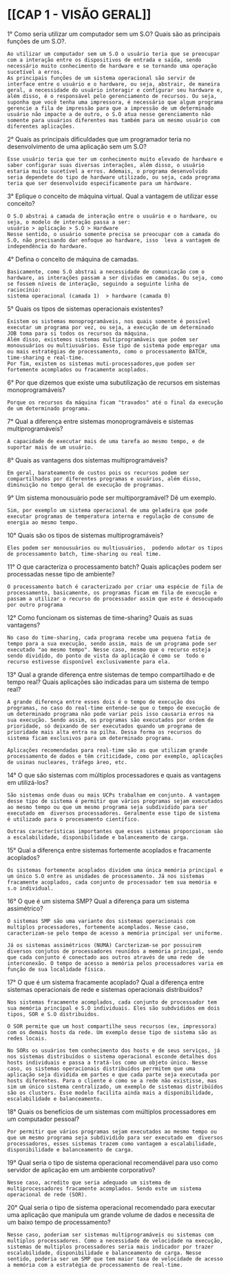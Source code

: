  # [[CAP 1 - VISÃO GERAL]]

1° Como seria utilizar um computador sem um S.O? Quais são as principais funções de um S.O?.

	Ao utilizar um computador sem um S.O o usuário teria que se preocupar com a interação entre os dispositivos de entrada e saída, sendo necessário muito conhecimento de hardware e se tornando uma operação sucetível a erros.
	As principais funções de um sistema operacional são servir de interface entre o usuário e o hardware, ou seja, abstrair, de maneira geral, a necessidade do usuário interagir e configurar seu hardware e, além disso, é o responsável pelo gerenciamento de recursos. Ou seja, suponha que você tenha uma impressora, é necessário que algum programa gerencie a fila de impressão para que a impressão de um determinado usuário não impacte a de outro, o S.O atua nesse gerenciamento não somente para usuários diferentes mas também para um mesmo usuário com diferentes aplicações.

2° Quais as principais dificuldades  que um programador teria no desenvolvimento de uma aplicação sem um S.O?

	Esse usuário teria que ter um conhecimento muito elevado de hardware e saber configurar suas diversas interações, além disso, o usuário estaria muito sucetível a erros. Ademais, o programa desenvolvido seria dependete do tipo de hardware utilizado, ou seja, cada programa teria que ser desenvolvido especificamente para um hardware.

3° Eplique o conceito de máquina virtual. Qual a vantagem de utilizar esse conceito?

	O S.O abstrai a camada de interação entre o usuário e o hardware, ou seja, o modelo de interação passa a ser:
	usuário > aplicação > S.O > Hardware
	Nesse sentido, o usuário somente precisa se preocupar com a camada do S.O, não precisando dar enfoque ao hardware, isso  leva a vantagem de independência do hardware.

4° Defina o conceito de máquina de camadas.

	Basicamente, como S.O abstrai a necessidade de comunicação com o hardware, as interações passam a ser dividas em camadas. Ou seja, como se fossem níveis de interação, seguindo a seguinte linha de raciocínio:
	sistema operacional (camada 1)  > hardware (camada 0)

5° Quais os tipos de sistemas operacionais existentes?

	Existem os sistemas monoprogramáveis, nos quais somente é possível executar um programa por vez, ou seja, a execução de um determinado JOB toma para si todos os recursos da máquina.
	Além disso, existemos sistemas multiprogramáveis que podem ser monousuários ou multiusuários. Esse tipo de sistema pode empregar uma ou mais estratégias de processamento, como o processamento BATCH, time-sharing e real-time.
	Por fim, existem os sistemas muti-processadores,que podem ser fortemente acomplados ou fracamente acoplados.

6° Por que dizemos que existe uma subutilização de recursos em sistemas monoprogramáveis?

	Porque os recursos da máquina ficam "travados" até o final da execução de um determinado programa.
	
7° Qual a diferença entre sistemas monoprogramáveis e sistemas multiprogramáveis?

	A capacidade de executar mais de uma tarefa ao mesmo tempo, e de suportar mais de um usuário.

8° Quais as vantagens dos sistemas multiprogramáveis?

	Em geral, barateamento de custos pois os recursos podem ser compartilhados por diferentes programas e usuários, além disso, diminuição no tempo geral de execução de programas.


9° Um sistema monousuário pode ser multiporgramável? Dê um exemplo.

	Sim, por exemplo um sistema operacional de uma geladeira que pode executar programas de temperatura interna e regulação de consumo de energia ao mesmo tempo.

10° Quais são os tipos de sistemas multiprogramáveis?

	Eles podem ser monousuários ou multiusuários,  podendo adotar os tipos de processamento batch, time-sharing ou real time.

11° O que caracteriza o processamento batch? Quais aplicações podem ser processadas nesse tipo de ambiente?

	O processamento batch é caracterizado por criar uma espécie de fila de processamento, basicamente, os programas ficam em fila de execução e passam a utilizar o recurso do processador assim que este é desocupado por outro programa

12° Como funcionam os sistemas de time-sharing? Quais as suas vantagens?

	No caso do time-sharing, cada programa recebe uma pequena fatia de tempo para a sua execução, sendo assim, mais de um programa pode ser executado "ao mesmo tempo". Nesse caso, mesmo que o recurso esteja sendo dividido, do ponto de vista da aplicação é como se  todo o recurso estivesse disponível exclusivamente para ela.

13° Qual a grande diferença entre sistemas de tempo compartilhado e de tempo real? Quais aplicações são indicadas para um sistema de tempo real?

	A grande diferença entre esses dois é o tempo de execução dos programas, no caso do real-time entende-se que o tempo de execução de um determinado programa não pode variar pois isso causaria erros na sua execução. Sendo assim, os programas são executados por ordem de prioridade, só deixando de ser executados quando um programa de prioridade mais alta entra na pilha. Dessa forma os recursos do sistema ficam exclusivos para um determinado programa.

	Aplicações recomendadas para real-time são as que utilizam grande processamento de dados e têm criticidade, como por exemplo, aplicações de usinas nucleares, tráfego àreo, etc.


14° O que são sistemas com múltiplos processadores e quais as vantagens em utilizá-los?

	São sistemas onde duas ou mais UCPs trabalham em conjunto. A vantagem desse tipo de sistema é permitir que vários programas sejam executados ao mesmo tempo ou que um mesmo programa seja subdividido para ser executado em  diversos processadores. Geralmente esse tipo de sistema é utilizado para o procesamento científico.

	Outras características importantes que esses sistemas proporcionam são a escalabilidade, disponibilidade e balanceamento de carga.

15° Qual a diferença entre sistemas fortemente acoplados e fracamente acoplados?

	Os sistemas fortemente acoplados dividem uma única memória principal e um único S.O entre as unidades de processamento. Já nos sistemas fracamente acoplados, cada conjunto de processador tem sua memória e s.o individual.

16° O que é um sistema SMP? Qual a diferença para um sistema assimétrico?

	O sistemas SMP são uma variante dos sistemas operacionais com multiplos processadores, fortemente acomplados. Nesse caso, caracterizam-se pelo tempo de acesso a memória principal ser uniforme.

	Já os sistemas assimétricos (NUMA) Carcterizam-se por possuirem diversos conjutos de processadores reunídos a memória principal, sendo que cada conjunto é conectado aos outros através de uma rede  de interconexão. O tempo de acesso a memória pelos processadores varia em função de sua localidade física.

17° O que é um sistema fracamente acoplado? Qual a diferença entre sistemas operacionais de rede e sistemas operacionais distribuídos?

	Nos sistemas fracamente acomplados, cada conjunto de processador tem sua memória principal e S.O individuais. Eles são subdvididos em dois tipos, SOR e S.O distribuidos.

	O SOR permite que um host compartilhe seus recursos (ex, impressora) com os demais hosts da rede. Um exemplo desse tipo de sistema são as redes locais.

	No SORs os usuários tem conhecimento dos hosts e de seus serviços, já nos sistemas distribuídos o sistema operacional esconde detalhes dos hosts individuais e passa a tratá-los como um objeto único. Nesse caso, os sistemas operacionais distribuídos perrmitem que uma aplicação seja dividida em partes e que cada parte seja executada por hosts diferentes. Para o cliente é como se a rede não existisse, mas sim um único sistema centralizado, um exemplo de sistemas distribúídos são os clusters. Esse modelo facilita ainda mais a disponibilidade, escalabilidade e balanceamento.

18° Quais os benefícios de um sistemas com múltiplos processadores em um computador pessoal?

	Por permitir que vários programas sejam executados ao mesmo tempo ou que um mesmo programa seja subdividido para ser executado em  diversos processadores, esses sistemas trazem como vantagem a escalabilidade, disponibilidade e balanceamento de carga.
	
19° Qual seria o tipo de sistema operacional recomendável para uso como servidor de aplicação em um ambiente corporativo?

	Nesse caso, acredito que seria adequado um sistema de multiprocessadores fracamente acomplados. Sendo este um sistema operacional de rede (SOR).

20° Qual seria o tipo de sistema operacional recomendado para executar uma aplicação que manipula um grande volume de dados e necessita de um baixo tempo de processamento?

	Nesse caso, poderiam ser sistemas multiprogramáveis ou sistemas com multiplos processadores. Como a necessidade de velocidade na execução, sistemas de multiplos processadores seria mais indicador por trazer escalabilidade, disponibilidade e balanceamento de carga. Nesse sentido, poderia ser um SMP que tem maior taxa de velocidade de acesso a memória com a estratégia de processamento de real-time.
